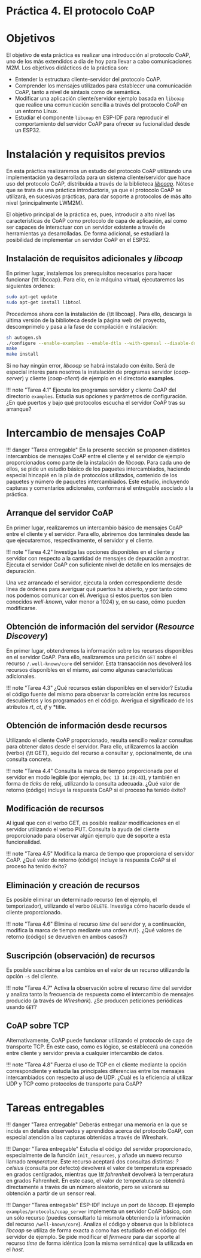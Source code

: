 # Práctica 4. El protocolo CoAP

# Objetivos

El objetivo de esta práctica es realizar una introducción al protocolo
CoAP, uno de los más extendidos a día de hoy para llevar a cabo comunicaciones
M2M. Los objetivos didácticos de la práctica son:

* Entender la estructura cliente-servidor del protocolo CoAP.
* Comprender los mensajes utilizados para establecer una comunicación CoAP, 
tanto a nivel de sintaxis como de semántica.
* Modificar una aplicación cliente/servidor ejemplo basada en `libcoap` que realice una comunicación 
sencilla a través del protocolo CoAP en un entorno Linux.
* Estudiar el componente `libcoap` en ESP-IDF para reproducir el comportamiento
del servidor CoAP para ofrecer su fucionalidad desde un ESP32. 


# Instalación y requisitos previos

En esta práctica realizaremos un estudio del protocolo CoAP utilizando una 
implementación ya desarrollada para un sistema cliente/servidor que hace uso
del protocolo CoAP, distribuida a través de la biblioteca [*libcoap*](https://libcoap.net). 
Nótese que se trata de una práctica introductoria, ya
que el protocolo CoAP se utilizará, en sucesivas prácticas, para dar soporte
a protocolos de más alto nivel (principalmente LWM2M).

El objetivo principal de la práctica es, pues, introducir a alto nivel las 
características de CoAP como protocolo de capa de aplicación, así como ser
capaces de interactuar con un servidor existente a través de herramientas
ya desarrolladas. De forma adicional, se estudiará la posibilidad de 
implementar un servidor CoAP en el ESP32.

## Instalación de requisitos adicionales y *libcoap*

En primer lugar, instalemos los prerequisitos necesarios para hacer funcionar
{\tt libcoap}. Para ello, en la máquina virtual, ejecutaremos las siguientes
órdenes:

```sh
sudo apt-get update
sudo apt-get install libtool
```

Procedemos ahora con la instalación de {\tt libcoap}. Para ello, descarga la última
versión de la biblioteca desde la página web del proyecto, descomprímelo y pasa a la
fase de compilación e instalación:

```sh
sh autogen.sh
./configure --enable-examples --enable-dtls --with-openssl --disable-documentation
make
make install
```

Si no hay ningún error, *libcoap* se habrá instalado con éxito. Será de especial
interés para nosotros la instalación de programas servidor (*coap-server*)
y cliente (*coap-client*) de ejemplo en el directorio **examples**.

!!! note "Tarea 4.1"
    Ejecuta los programas servidor y cliente CoAP del directorio `examples`. 
    Estudia sus opciones y parámetros de configuración. 
    ¿En qué puertos y bajo qué protocolos escucha el servidor CoAP tras su
    arranque?

# Intercambio de mensajes CoAP

!!! danger "Tarea entregable"
    En la presente sección se proponen
    distintos intercambios de mensajes CoAP entre el cliente y el servidor de ejemplo
    proporcionados como parte de la instalación de *libcoap*. Para cada uno de ellos,
    se pide un estudio básico de los paquetes intercambiados, haciendo especial hincapié
    en la pila de protocolos utilizados, contenido de los paquetes y número de paquetes
    intercambiados. Este estudio, incluyendo capturas y comentarios adicionales, 
    conformará el entregable asociado a la práctica.

## Arranque del servidor CoAP

En primer lugar, realizaremos un intercambio básico de mensajes CoAP entre el
cliente y el servidor. Para ello, abriremos dos terminales desde las que ejecutaremos,
respectivamente, el servidor y el cliente. 

!!! note "Tarea 4.2"
    Investiga las opciones disponibles
    en el cliente y servidor con respecto a la cantidad de mensajes de depuración a mostrar.
    Ejecuta el servidor CoAP con suficiente nivel de detalle en los mensajes de depuración.

Una vez arrancado el servidor, ejecuta la orden correspondiente desde línea de 
órdenes para averiguar qué puertos ha abierto, y por tanto cómo nos podemos comunicar
con él. Averigua si estos puertos son bien conocidos *well-known*, valor menor a 1024) y, en su caso,
cómo pueden modificarse.

## Obtención de información del servidor (*Resource Discovery*)

En primer lugar, obtendremos la información sobre los recursos disponibles en el
servidor CoAP. Para ello, realizaremos una petición `GET` sobre el recurso
`/.well-known/core` del servidor. Esta transacción nos devolverá los recursos
disponibles en el mismo, así como algunas características adicionales.

!!! note "Tarea 4.3"
    ¿Qué recursos están disponibles
    en el servidor? Estudia el código fuente del mismo para observar la correlación entre
    los recursos descubiertos y los programados en el código. Averigua el significado 
    de los atributos *rt*, *ct*, *if* y *title.

## Obtención de información desde recursos

Utilizando el cliente CoAP proporcionado, resulta sencillo realizar consultas para 
obtener datos desde el servidor. Para ello, utilizaremos la acción (verbo) {\tt GET},
seguido del recurso a consultar y, opcionalmente, de una consulta concreta. 

!!! note "Tarea 4.4"
    Consulta la marca de tiempo
    proporcionada por el servidor en modo legible (por ejemplo, `Dec 13 14:20:43`), y
    también en forma de *ticks* de reloj, utilizando la consulta adecuada. ¿Qué valor 
    de retorno (código) incluye la respuesta CoAP si el proceso ha tenido éxito?

## Modificación de recursos

Al igual que con el verbo GET, es posible realizar modificaciones en el servidor 
utilizando el verbo PUT. Consulta la ayuda del cliente proporcionado para observar
algún ejemplo que dé soporte a esta funcionalidad.

!!! note "Tarea 4.5"
    Modifica la marca de tiempo que proporciona el servidor CoAP. 
    ¿Qué valor de retorno (código) incluye la respuesta CoAP si el proceso ha tenido éxito?

## Eliminación y creación de recursos

Es posible eliminar un determinado recurso (en el ejemplo, el temporizador), utilizando
el verbo `DELETE`. Investiga cómo hacerlo desde el cliente proporcionado.

!!! note "Tarea 4.6"
    Elimina el recurso *time* del servidor y, a continuación, modifica la marca de tiempo mediante una orden
    `PUT`}. ¿Qué valores de retorno (código) se devuelven en ambos casos?}

## Suscripción (observación) de recursos

Es posible suscribirse a los cambios en el valor de un recurso utilizando la opción
`-s` del cliente. 

!!! note "Tarea 4.7"
    Activa la observación sobre el recurso *time* del servidor y analiza tanto la
    frecuencia de respuesta como el intercambio de mensajes producido (a través
    de *Wireshark*). ¿Se producen peticiones periódicas usando `GET`?

## CoAP sobre TCP

Alternativamente, CoAP puede funcionar utilizando el protocolo de capa de transporte
TCP. En este caso, como es lógico, se establecerá una conexión entre cliente y servidor
previa a cualquier intercambio de datos.

!!! note "Tarea 4.8"
    Fuerza el uso de TCP en el cliente mediante la opción correspondiente y estudia las principales diferencias entre
    los mensajes intercambiados con respecto al uso de UDP.
    ¿Cuál es la eficiencia al utilizar UDP y TCP como protocolos de transporte para CoAP?

# Tareas entregables

!!! danger "Tarea entregable"
    Deberás entregar una memoria en la que
    se incida en detalles observados y aprendidos acerca del protocolo CoAP, con
    especial atención a las capturas obtenidas a través de Wireshark.

!!! Danger "Tarea entregable"
    Estudia el código del servidor proporcionado, especialmente de la función
    `init_resources`, y añade un nuevo recurso llamado *temperature*. 
    Este recurso aceptará dos consultas distintas: *?celsius* (consulta por defecto)
    devolverá el valor de temperatura expresado en grados centígrados, mientras que
    *\tt fahrenheit* devolverá la temperatura en grados Fahrenheit. En este caso, el valor
    de temperatura se obtendrá directamente a través de un número aleatorio, pero se
    valorará su obtención a partir de un sensor real.

!!! Danger "Tarea entregable"
    ESP-IDF incluye un port de *libcoap*. El ejemplo 
    `examples/protocols/coap_server` implementa un servidor CoAP básico, con 
    un sólo recurso (puedes consultarlo tú mismo/a obteniendo la información
    del recurso `/well-known/core`). Analiza el código y observa que la 
    biblioteca *libcoap* se utiliza de forma exacta a como has estudiado
    en el código del servidor de ejemplo. Se pide modificar el *firmware*
    para dar soporte al recurso *time* de forma idéntica (con la misma 
    semántica) que la utilizada en el *host*.



